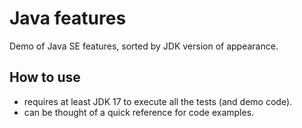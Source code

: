 # Java features

Demo of Java SE features, sorted by JDK version of appearance.

## How to use

- requires at least JDK 17 to execute all the tests (and demo code).
- can be thought of a quick reference for code examples.
